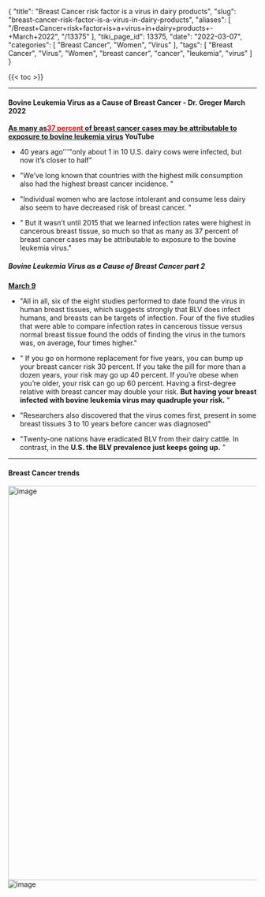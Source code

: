 {
    "title": "Breast Cancer risk factor is a virus in dairy products",
    "slug": "breast-cancer-risk-factor-is-a-virus-in-dairy-products",
    "aliases": [
        "/Breast+Cancer+risk+factor+is+a+virus+in+dairy+products+-+March+2022",
        "/13375"
    ],
    "tiki_page_id": 13375,
    "date": "2022-03-07",
    "categories": [
        "Breast Cancer",
        "Women",
        "Virus"
    ],
    "tags": [
        "Breast Cancer",
        "Virus",
        "Women",
        "breast cancer",
        "cancer",
        "leukemia",
        "virus"
    ]
}


{{< toc >}} 

---

#### Bovine Leukemia Virus as a Cause of Breast Cancer - Dr. Greger March 2022

 **[As many as<span style="color:#F00;">37 percent</span> of breast cancer cases may be attributable to exposure to bovine leukemia virus](https://nutritionfacts.org/video/bovine-leukemia-virus-as-a-cause-of-breast-cancer/?mc_cid=2710b228e7&mc_eid=b95641625a%20) YouTube** 

* 40 years ago'''"only about 1 in 10 U.S. dairy cows were infected, but now it’s closer to half"

* "We’ve long known that countries with the highest milk consumption also had the highest breast cancer incidence. "

* "Individual women who are lactose intolerant and consume less dairy also seem to have decreased risk of breast cancer. "

* " But it wasn’t until 2015 that we learned infection rates were highest in cancerous breast tissue, so much so that as many as 37 percent of breast cancer cases may be attributable to exposure to the bovine leukemia virus."

##### Bovine Leukemia Virus as a Cause of Breast Cancer part 2

 **[March 9](https://nutritionfacts.org/video/breast-cancer-and-the-bovine-leukemia-virus-in-meat-and-dairy/?mc_cid=0694635b6a&mc_eid=b95641625a)** 

* "All in all, six of the eight studies performed to date found the virus in human breast tissues, which suggests strongly that BLV does infect humans, and breasts can be targets of infection. Four of the five studies that were able to compare infection rates in cancerous tissue versus normal breast tissue found the odds of finding the virus in the tumors was, on average, four times higher."

* " If you go on hormone replacement for five years, you can bump up your breast cancer risk 30 percent. If you take the pill for more than a dozen years, your risk may go up 40 percent. If you’re obese when you’re older, your risk can go up 60 percent. Having a first-degree relative with breast cancer may double your risk.  **But having your breast infected with bovine leukemia virus may quadruple your risk.**  "

* "Researchers also discovered that the virus comes first, present in some breast tissues 3 to 10 years before cancer was diagnosed"

* "Twenty-one nations have eradicated BLV from their dairy cattle. In contrast, in the  **U.S. the BLV prevalence just keeps going up.** "

---

#### Breast Cancer trends

<img src="/attachments/d3.mock.jpg" alt="image" width="800">

<img src="https://d378j1rmrlek7x.cloudfront.net/attachments/jpeg/bc-vs-year.jpg" alt="image">